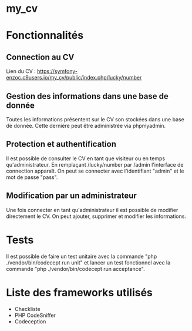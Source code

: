 # my_cv

# Fonctionnalités

## Connection au CV
Lien du CV : https://symfony-enzoc.c9users.io/my_cv/public/index.php/lucky/number

## Gestion des informations dans une base de donnée
Toutes les informations présentent sur le CV son stockées dans une base de donnée. Cette dernière peut être administrée via phpmyadmin.

## Protection et authentification
Il est possible de consulter le CV en tant que visiteur ou en temps qu'administrateur. En remplaçant /lucky/number par /admin l'interface de connection apparaît. On peut se connecter avec l'identifiant "admin" et le mot de passe "pass".

## Modification par un administrateur
Une fois connecter en tant qu'administrateur il est possible de modifier directement le CV. On peut ajouter, supprimer et modifier les informations.

# Tests
Il est possible de faire un test unitaire avec la commande "php ./vendor/bin/codecept run unit" et lancer un test fonctionnel avec la commande "php ./vendor/bin/codecept run acceptance".

# Liste des frameworks utilisés
* Checkliste
* PHP CodeSniffer
* Codeception
